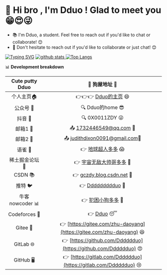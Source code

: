 # 👋 Hi bro , I'm Dduo ! Glad to meet you 😁😍😜

- 📚 I'm Dduo, a student. Feel free to reach out if you'd like to chat or collaborate! 😊
- 💬 Don't hesitate to reach out if you'd like to collaborate or just chat! 😊

[![Typing SVG](https://readme-typing-svg.demolab.com?font=Noto+Sans+Hatran&weight=700&size=40&duration=2000&pause=9&color=2EC4F7&background=FF715E00&width=1000&height=100&lines=%E4%BD%A0%E5%A5%BD%E5%83%8F%E5%9C%A8%E7%AD%89%E5%8D%81%E4%B9%9D%E4%B8%96%E7%BA%AA%E7%9A%84%E9%9D%92%E6%B4%84;%E5%8F%AF%E6%88%91%E6%98%AF%E5%8C%97%E7%BA%AC%E5%85%AD%E5%8D%81%E4%B8%83%E5%BA%A6%E4%BB%A5%E5%8C%97%E7%9A%84%E9%9B%AA)](https://git.io/typing-svg)
<a href="https://github.com/Dddddduo"><img src="https://github-readme-stats.vercel.app/api?username=Dddddduo" alt="github stats"> ![Top Langs](https://github-readme-stats.vercel.app/api/top-langs/?username=Dddddduo&layout=compact&theme=tokyonight)
</a>


📊 **Development breakdown**

<!--START_SECTION:waka-->

| Cute putty Dduo|🐶 狗屋地址 🐶|
| :---------:| :----------------: |
| 个人主页🏠 | 👉👉👉 [Dduo的主页](https://gczdy.cn/) 😄 | 
| 公众号 📱| 🔍 Dduo的home 😎| 
| 抖音 🎵| 🔍 0X0011ZDY 😜| 
| 邮箱1 📩| 📤 1732446549@qq.com 🤩| 
| 邮箱2 📧| 📤 judithdixon0091@gmail.com🤪| 
| 语雀 🎉 | 👉 [地球超人多多](https://www.yuque.com/yonghengshuishouyueliang)  😱 | 
| 稀土掘金论坛 💎 | 👉 [宇宙无敌大帅哥多多](https://juejin.cn/user/358894146686756) 🤗 |
| CSDN 📚 | 👉 [gczdy.blog.csdn.net](https://gczdy.blog.csdn.net/)  🤔  | 
| 推特 🐦 | 👉 [Ddddddddduo](https://x.com/Ddddddddduo)  🥺  | 
| 牛客 nowcoder 📊 | 👉 [犯困小狗多多](https://www.nowcoder.com/users/619886673)  🥳  |  
| Codeforces 📝 | 👉 [Dduo](https://codeforces.com/profile/Dduo)  😴  | 
| Gitee 📂 | 👉 [https://gitee.com/zhu-daoyang](https://gitee.com/zhu-daoyang)  😆  | 
| GitLab 🌐 | 👉 [https://github.com/Dddddduo](https://github.com/Dddddduo)  😍  |         
| GitHub 🖥️ | 👉 [https://gitlab.com/Dddddduo](https://gitlab.com/Dddddduo)  😢  |           

<!--END_SECTION:waka-->
